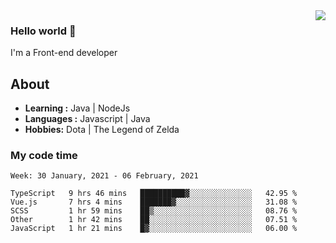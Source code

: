 <img align='right' src="https://github-readme-stats.vercel.app/api?username=jumodada&show_icons=true&theme=vue">

### Hello world 👋

I'm a Front-end developer 
    
## About
-  **Learning :** Java | NodeJs
-  **Languages :** Javascript | Java
-  **Hobbies:** Dota | The Legend of Zelda

### My code time

<!--START_SECTION:waka-->
```text
Week: 30 January, 2021 - 06 February, 2021

TypeScript   9 hrs 46 mins   ██████████▓░░░░░░░░░░░░░░   42.95 % 
Vue.js       7 hrs 4 mins    ███████▓░░░░░░░░░░░░░░░░░   31.08 % 
SCSS         1 hr 59 mins    ██▒░░░░░░░░░░░░░░░░░░░░░░   08.76 % 
Other        1 hr 42 mins    ██░░░░░░░░░░░░░░░░░░░░░░░   07.51 % 
JavaScript   1 hr 21 mins    █▓░░░░░░░░░░░░░░░░░░░░░░░   06.00 % 
```
<!--END_SECTION:waka-->
